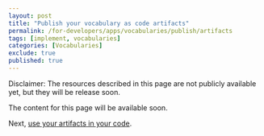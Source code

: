 ```yaml
---
layout: post
title: "Publish your vocabulary as code artifacts"
permalink: /for-developers/apps/vocabularies/publish/artifacts
tags: [implement, vocabularies]
categories: [Vocabularies]
exclude: true
published: true
---
```


Disclaimer: The resources described in this page are not publicly available yet, but they will be release soon.

The content for this page will be available soon.

Next, [use your artifacts in your code](/for-developers/apps/vocabularies/code).
